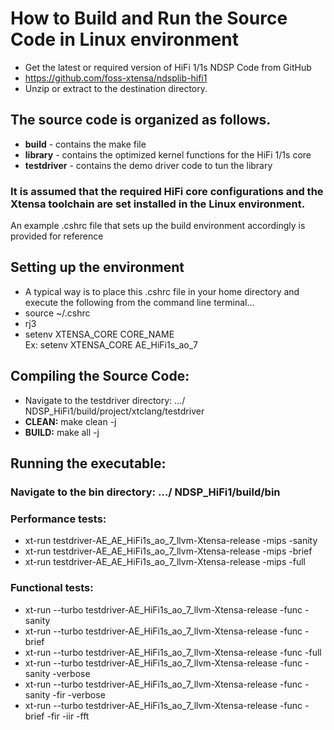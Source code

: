 # How to Build and Run the Source Code in Linux environment
  * Get the latest or required version of HiFi 1/1s NDSP Code from GitHub  
  * https://github.com/foss-xtensa/ndsplib-hifi1
  * Unzip or extract to the destination directory. 

## The source code is organized as follows.
  * **build** - contains the make file 
  * **library** - contains the optimized kernel functions for the HiFi 1/1s core 
  * **testdriver** - contains the demo driver code to tun the library   

### It is assumed that the required HiFi core configurations and the Xtensa toolchain are set installed in the Linux environment.
 An example .cshrc file  that sets up the build environment accordingly is provided for reference 

## Setting up the environment 
  * A typical way is to place this .cshrc file in your home directory and execute the following from the command line terminal... 
  * source ~/.cshrc 
  * rj3
  * setenv XTENSA_CORE CORE_NAME     
    Ex: setenv XTENSA_CORE AE_HiFi1s_ao_7
  

## Compiling the Source Code: 
  * Navigate to the testdriver directory:   …/ NDSP_HiFi1/build/project/xtclang/testdriver
  * **CLEAN:**  make clean -j   
  * **BUILD:**  make all -j  


## Running the executable: 
  ### Navigate to the bin directory: …/ NDSP_HiFi1/build/bin
  ### Performance tests:
  * xt-run testdriver-AE_AE_HiFi1s_ao_7_llvm-Xtensa-release -mips -sanity         
  * xt-run testdriver-AE_AE_HiFi1s_ao_7_llvm-Xtensa-release -mips -brief 
  * xt-run testdriver-AE_AE_HiFi1s_ao_7_llvm-Xtensa-release -mips -full   
  ###	Functional tests:
  * xt-run --turbo testdriver-AE_HiFi1s_ao_7_llvm-Xtensa-release -func -sanity
  * xt-run --turbo testdriver-AE_HiFi1s_ao_7_llvm-Xtensa-release -func -brief
  * xt-run --turbo testdriver-AE_HiFi1s_ao_7_llvm-Xtensa-release -func -full
  * xt-run --turbo testdriver-AE_HiFi1s_ao_7_llvm-Xtensa-release -func -sanity -verbose 
  * xt-run --turbo testdriver-AE_HiFi1s_ao_7_llvm-Xtensa-release -func -sanity -fir -verbose 
  * xt-run --turbo testdriver-AE_HiFi1s_ao_7_llvm-Xtensa-release -func -brief -fir -iir -fft
